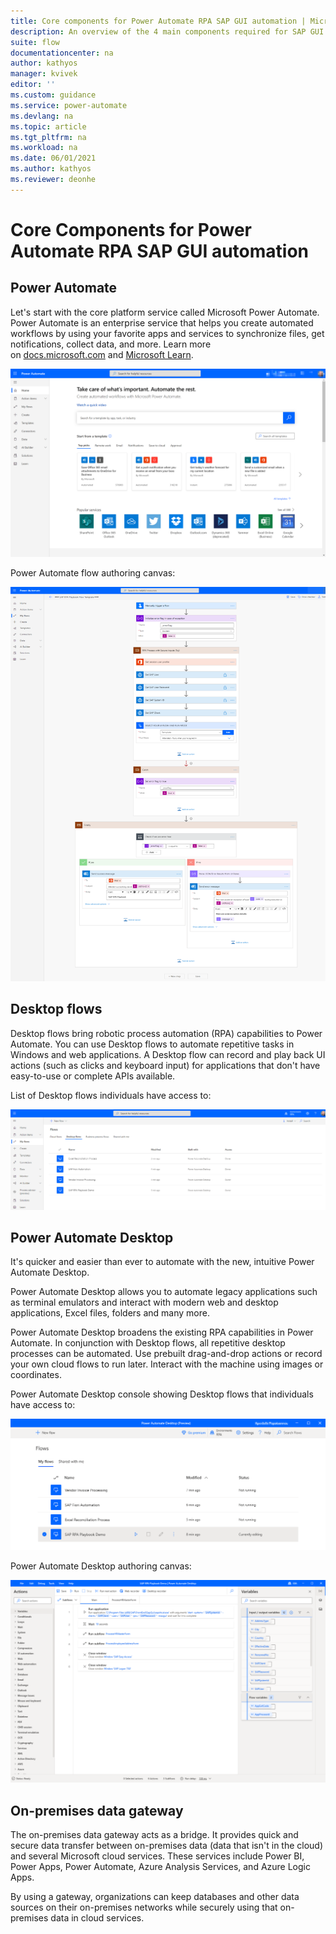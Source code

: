 ```yaml
---
title: Core components for Power Automate RPA SAP GUI automation | Microsoft Docs
description: An overview of the 4 main components required for SAP GUI automation with Power Automate.
suite: flow
documentationcenter: na
author: kathyos
manager: kvivek
editor: ''
ms.custom: guidance
ms.service: power-automate
ms.devlang: na
ms.topic: article
ms.tgt_pltfrm: na
ms.workload: na
ms.date: 06/01/2021
ms.author: kathyos
ms.reviewer: deonhe
---
```


# Core Components for Power Automate RPA SAP GUI automation

## Power Automate

Let's start with the core platform service called Microsoft Power Automate. Power Automate is an enterprise service that helps you create automated workflows by using your favorite apps and services to synchronize files, get notifications, collect data, and more. Learn more on [docs.microsoft.com](../../getting-started) and [Microsoft Learn](../../../learn/paths/automate-process-power-automate/).

![Screenshot of the Power Automate Portal Homepage ](media/power-automate-website.png)

Power Automate flow authoring canvas:

![Screenshot of the Power Automate flow authoring canvas ](media/power-automate-flow-authoring.png)

## Desktop flows

Desktop flows bring robotic process automation (RPA) capabilities to Power Automate. You can use Desktop flows to automate repetitive tasks in Windows and web applications. A Desktop flow can record and play back UI actions (such as clicks and keyboard input) for applications that don't have easy-to-use or complete APIs available.

List of Desktop flows individuals have access to:

![Screenshot of Power Automate Portal My flows screen ](media/my-flows-screen.png)

## Power Automate Desktop

It's quicker and easier than ever to automate with the new, intuitive Power Automate Desktop.

Power Automate Desktop allows you to automate legacy applications such as terminal emulators and interact with modern web and desktop applications, Excel files, folders and many more.

Power Automate Desktop broadens the existing RPA capabilities in Power Automate. In conjunction with Desktop flows, all repetitive desktop processes can be automated. Use prebuilt drag-and-drop actions or record your own cloud flows to run later. Interact with the machine using images or coordinates.

Power Automate Desktop console showing Desktop flows that individuals have access to:

![Screenshot of Power Automate Desktop console home screen ](media/power-automate-desktop-console.png)

Power Automate Desktop authoring canvas:

![Screenshot of Power Automate Desktop authoring experience ](media/power-automate-desktop-authoring.png)

## On-premises data gateway

The on-premises data gateway acts as a bridge. It provides quick and secure data transfer between on-premises data (data that isn't in the cloud) and several Microsoft cloud services. These services include Power BI, Power Apps, Power Automate, Azure Analysis Services, and Azure Logic Apps.

By using a gateway, organizations can keep databases and other data sources on their on-premises networks while securely using that on-premises data in cloud services.
